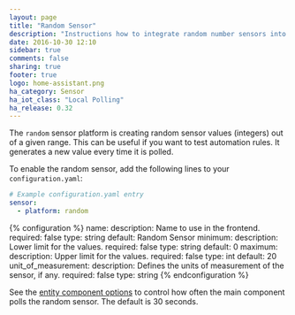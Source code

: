 ```yaml
---
layout: page
title: "Random Sensor"
description: "Instructions how to integrate random number sensors into Home Assistant."
date: 2016-10-30 12:10
sidebar: true
comments: false
sharing: true
footer: true
logo: home-assistant.png
ha_category: Sensor
ha_iot_class: "Local Polling"
ha_release: 0.32
---
```



The `random` sensor platform is creating random sensor values (integers) out of a given range. This can be useful if you want to test automation rules. It generates a new value every time it is polled.

To enable the random sensor, add the following lines to your `configuration.yaml`:

```yaml
# Example configuration.yaml entry
sensor:
  - platform: random
```

{% configuration %}
name:
  description: Name to use in the frontend.
  required: false
  type: string
  default: Random Sensor
minimum:
  description: Lower limit for the values.
  required: false
  type: string
  default: 0
maximum:
  description: Upper limit for the values.
  required: false
  type: int
  default: 20
unit_of_measurement:
  description: Defines the units of measurement of the sensor, if any.
  required: false
  type: string
{% endconfiguration %}

See the [entity component options][entity-docs] to control how often the main component polls the random sensor. The default is 30 seconds.

[entity-docs]: https://home-assistant.io/docs/configuration/platform_options/
